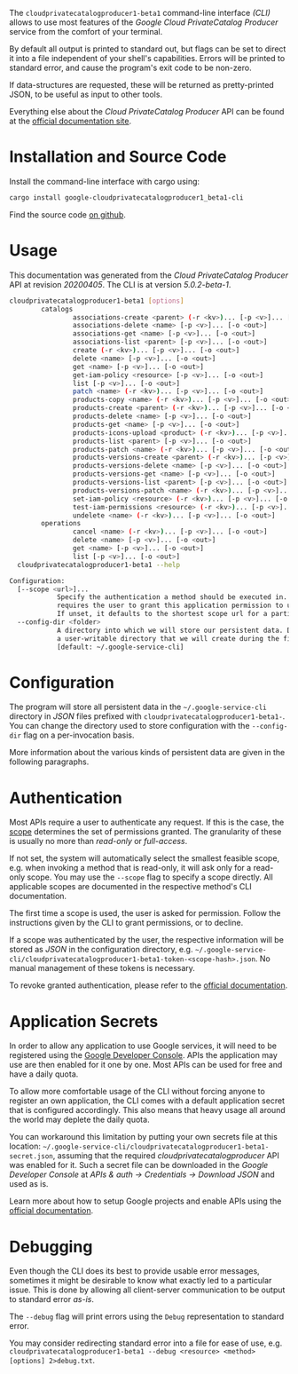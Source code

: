 <!---
DO NOT EDIT !
This file was generated automatically from 'src/generator/templates/cli/README.md.mako'
DO NOT EDIT !
-->
The `cloudprivatecatalogproducer1-beta1` command-line interface *(CLI)* allows to use most features of the *Google Cloud PrivateCatalog Producer* service from the comfort of your terminal.

By default all output is printed to standard out, but flags can be set to direct it into a file independent of your shell's
capabilities. Errors will be printed to standard error, and cause the program's exit code to be non-zero.

If data-structures are requested, these will be returned as pretty-printed JSON, to be useful as input to other tools.

Everything else about the *Cloud PrivateCatalog Producer* API can be found at the
[official documentation site](https://cloud.google.com/private-catalog/).

# Installation and Source Code

Install the command-line interface with cargo using:

```bash
cargo install google-cloudprivatecatalogproducer1_beta1-cli
```

Find the source code [on github](https://github.com/Byron/google-apis-rs/tree/main/gen/cloudprivatecatalogproducer1_beta1-cli).

# Usage

This documentation was generated from the *Cloud PrivateCatalog Producer* API at revision *20200405*. The CLI is at version *5.0.2-beta-1*.

```bash
cloudprivatecatalogproducer1-beta1 [options]
        catalogs
                associations-create <parent> (-r <kv>)... [-p <v>]... [-o <out>]
                associations-delete <name> [-p <v>]... [-o <out>]
                associations-get <name> [-p <v>]... [-o <out>]
                associations-list <parent> [-p <v>]... [-o <out>]
                create (-r <kv>)... [-p <v>]... [-o <out>]
                delete <name> [-p <v>]... [-o <out>]
                get <name> [-p <v>]... [-o <out>]
                get-iam-policy <resource> [-p <v>]... [-o <out>]
                list [-p <v>]... [-o <out>]
                patch <name> (-r <kv>)... [-p <v>]... [-o <out>]
                products-copy <name> (-r <kv>)... [-p <v>]... [-o <out>]
                products-create <parent> (-r <kv>)... [-p <v>]... [-o <out>]
                products-delete <name> [-p <v>]... [-o <out>]
                products-get <name> [-p <v>]... [-o <out>]
                products-icons-upload <product> (-r <kv>)... [-p <v>]... [-o <out>]
                products-list <parent> [-p <v>]... [-o <out>]
                products-patch <name> (-r <kv>)... [-p <v>]... [-o <out>]
                products-versions-create <parent> (-r <kv>)... [-p <v>]... [-o <out>]
                products-versions-delete <name> [-p <v>]... [-o <out>]
                products-versions-get <name> [-p <v>]... [-o <out>]
                products-versions-list <parent> [-p <v>]... [-o <out>]
                products-versions-patch <name> (-r <kv>)... [-p <v>]... [-o <out>]
                set-iam-policy <resource> (-r <kv>)... [-p <v>]... [-o <out>]
                test-iam-permissions <resource> (-r <kv>)... [-p <v>]... [-o <out>]
                undelete <name> (-r <kv>)... [-p <v>]... [-o <out>]
        operations
                cancel <name> (-r <kv>)... [-p <v>]... [-o <out>]
                delete <name> [-p <v>]... [-o <out>]
                get <name> [-p <v>]... [-o <out>]
                list [-p <v>]... [-o <out>]
  cloudprivatecatalogproducer1-beta1 --help

Configuration:
  [--scope <url>]...
            Specify the authentication a method should be executed in. Each scope
            requires the user to grant this application permission to use it.
            If unset, it defaults to the shortest scope url for a particular method.
  --config-dir <folder>
            A directory into which we will store our persistent data. Defaults to
            a user-writable directory that we will create during the first invocation.
            [default: ~/.google-service-cli]

```

# Configuration

The program will store all persistent data in the `~/.google-service-cli` directory in *JSON* files prefixed with `cloudprivatecatalogproducer1-beta1-`.  You can change the directory used to store configuration with the `--config-dir` flag on a per-invocation basis.

More information about the various kinds of persistent data are given in the following paragraphs.

# Authentication

Most APIs require a user to authenticate any request. If this is the case, the [scope][scopes] determines the 
set of permissions granted. The granularity of these is usually no more than *read-only* or *full-access*.

If not set, the system will automatically select the smallest feasible scope, e.g. when invoking a
method that is read-only, it will ask only for a read-only scope. 
You may use the `--scope` flag to specify a scope directly. 
All applicable scopes are documented in the respective method's CLI documentation.

The first time a scope is used, the user is asked for permission. Follow the instructions given 
by the CLI to grant permissions, or to decline.

If a scope was authenticated by the user, the respective information will be stored as *JSON* in the configuration
directory, e.g. `~/.google-service-cli/cloudprivatecatalogproducer1-beta1-token-<scope-hash>.json`. No manual management of these tokens
is necessary.

To revoke granted authentication, please refer to the [official documentation][revoke-access].

# Application Secrets

In order to allow any application to use Google services, it will need to be registered using the 
[Google Developer Console][google-dev-console]. APIs the application may use are then enabled for it
one by one. Most APIs can be used for free and have a daily quota.

To allow more comfortable usage of the CLI without forcing anyone to register an own application, the CLI
comes with a default application secret that is configured accordingly. This also means that heavy usage
all around the world may deplete the daily quota.

You can workaround this limitation by putting your own secrets file at this location: 
`~/.google-service-cli/cloudprivatecatalogproducer1-beta1-secret.json`, assuming that the required *cloudprivatecatalogproducer* API 
was enabled for it. Such a secret file can be downloaded in the *Google Developer Console* at 
*APIs & auth -> Credentials -> Download JSON* and used as is.

Learn more about how to setup Google projects and enable APIs using the [official documentation][google-project-new].


# Debugging

Even though the CLI does its best to provide usable error messages, sometimes it might be desirable to know
what exactly led to a particular issue. This is done by allowing all client-server communication to be 
output to standard error *as-is*.

The `--debug` flag will print errors using the `Debug` representation to standard error.

You may consider redirecting standard error into a file for ease of use, e.g. `cloudprivatecatalogproducer1-beta1 --debug <resource> <method> [options] 2>debug.txt`.


[scopes]: https://developers.google.com/+/api/oauth#scopes
[revoke-access]: http://webapps.stackexchange.com/a/30849
[google-dev-console]: https://console.developers.google.com/
[google-project-new]: https://developers.google.com/console/help/new/
